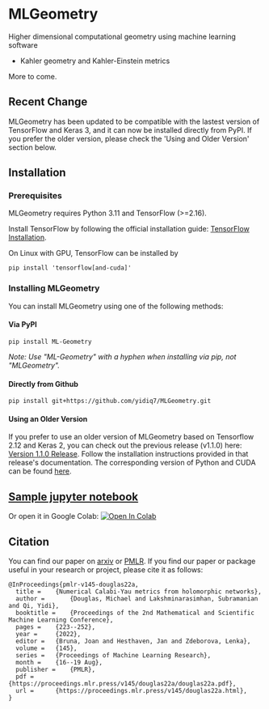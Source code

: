 # MLGeometry

Higher dimensional computational geometry using machine learning software 

- Kahler geometry and Kahler-Einstein metrics

More to come.

## Recent Change

MLGeometry has been updated to be compatible with the lastest version of TensorFlow and Keras 3, and it can now be installed directly from PyPI. If you prefer the older version, please check the 'Using and Older Version' section below.

## Installation

### Prerequisites

MLGeometry requires Python 3.11 and TensorFlow (>=2.16).

Install TensorFlow by following the official installation guide: [TensorFlow Installation](https://www.tensorflow.org/install). 

On Linux with GPU, TensorFlow can be installed by

    pip install 'tensorflow[and-cuda]'

### Installing MLGeometry

You can install MLGeometry using one of the following methods:

#### Via PyPI

    pip install ML-Geometry

*Note: Use "ML-Geometry" with a hyphen when installing via pip, not "MLGeometry".*

#### Directly from Github

    pip install git+https://github.com/yidiq7/MLGeometry.git

#### Using an Older Version

If you prefer to use an older version of MLGeometry based on Tensorflow 2.12 and Keras 2, you can check out the previous release (v1.1.0) here: [Version 1.1.0 Release](https://github.com/yourusername/MLGeometry/releases/tag/v1.1.0). Follow the installation instructions provided in that release's documentation. The corresponding version of Python and CUDA can be found [here](https://www.tensorflow.org/install/source#gpu).


## [Sample jupyter notebook](https://github.com/yidiq7/MLGeometry/blob/main/Guide.ipynb)

Or open it in Google Colab: [![Open In Colab](https://colab.research.google.com/assets/colab-badge.svg)](https://colab.research.google.com/github/yidiq7/blob/main/Guide.ipynb)

## Citation

You can find our paper on [arxiv](https://arxiv.org/abs/2012.04797) or [PMLR](https://proceedings.mlr.press/v145/douglas22a.html). 
If you find our paper or package useful in your research or project, please cite it as follows:

```
@InProceedings{pmlr-v145-douglas22a,
  title =    {Numerical Calabi-Yau metrics from holomorphic networks},
  author =       {Douglas, Michael and Lakshminarasimhan, Subramanian and Qi, Yidi},
  booktitle =    {Proceedings of the 2nd Mathematical and Scientific Machine Learning Conference},
  pages =    {223--252},
  year =     {2022},
  editor =   {Bruna, Joan and Hesthaven, Jan and Zdeborova, Lenka},
  volume =   {145},
  series =   {Proceedings of Machine Learning Research},
  month =    {16--19 Aug},
  publisher =    {PMLR},
  pdf =      {https://proceedings.mlr.press/v145/douglas22a/douglas22a.pdf},
  url =      {https://proceedings.mlr.press/v145/douglas22a.html},
}
```
